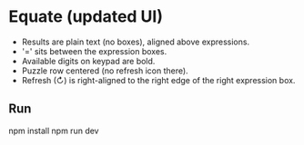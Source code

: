 # Equate (updated UI)
- Results are plain text (no boxes), aligned above expressions.
- '=' sits between the expression boxes.
- Available digits on keypad are bold.
- Puzzle row centered (no refresh icon there).
- Refresh (↻) is right-aligned to the right edge of the right expression box.

## Run
npm install
npm run dev
